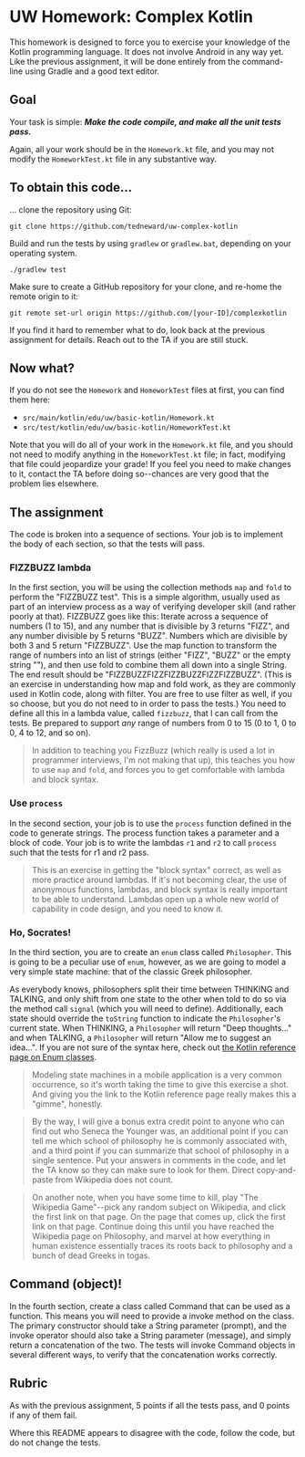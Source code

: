 # UW Homework: Complex Kotlin
This homework is designed to force you to exercise your knowledge of the Kotlin programming language. It does not involve Android in any way yet. Like the previous assignment, it will be done entirely from the command-line using Gradle and a good text editor.

## Goal
Your task is simple: ***Make the code compile, and make all the unit tests pass.***

Again, all your work should be in the `Homework.kt` file, and you may not modify the `HomeworkTest.kt` file in any substantive way.

## To obtain this code...
... clone the repository using Git:

    git clone https://github.com/tedneward/uw-complex-kotlin

Build and run the tests by using `gradlew` or `gradlew.bat`, depending on your operating system.

    ./gradlew test

Make sure to create a GitHub repository for your clone, and re-home the remote origin to it:

    git remote set-url origin https://github.com/[your-ID]/complexkotlin

If you find it hard to remember what to do, look back at the previous assignment for details. Reach out to the TA if you are still stuck.

## Now what?
If you do not see the `Homework` and `HomeworkTest` files at first, you can find them here:

* `src/main/kotlin/edu/uw/basic-kotlin/Homework.kt`
* `src/test/kotlin/edu/uw/basic-kotlin/HomeworkTest.kt`

Note that you will do all of your work in the `Homework.kt` file, and you should not need to modify anything in the `HomeworkTest.kt` file; in fact, modifying that file could jeopardize your grade! If you feel you need to make changes to it, contact the TA before doing so--chances are very good that the problem lies elsewhere.

## The assignment
The code is broken into a sequence of sections. Your job is to implement the body of each section, so that the tests will pass.

### FIZZBUZZ lambda
In the first section, you will be using the collection methods `map` and `fold` to perform the "FIZZBUZZ test". This is a simple algorithm, usually used as part of an interview process as a way of verifying developer skill (and rather poorly at that). FIZZBUZZ goes like this: Iterate across a sequence of numbers (1 to 15), and any number that is divisible by 3 returns "FIZZ", and any number divisible by 5 returns "BUZZ". Numbers which are divisible by both 3 and 5 return "FIZZBUZZ". Use the map function to transform the range of numbers into an list of strings (either "FIZZ", "BUZZ" or the empty string ""), and then use fold to combine them all down into a single String. The end result should be "FIZZBUZZFIZZFIZZBUZZFIZZFIZZBUZZ". (This is an exercise in understanding how map and fold work, as they are commonly used in Kotlin code, along with filter. You are free to use filter as well, if you so choose, but you do not need to in order to pass the tests.) You need to define all this in a lambda value, called `fizzbuzz`, that I can call from the tests. Be prepared to support *any* range of numbers from 0 to 15 (0 to 1, 0 to 0, 4 to 12, and so on).

> In addition to teaching you FizzBuzz (which really is used a lot in programmer interviews, I'm not making that up), this teaches you how to use `map` and `fold`, and forces you to get comfortable with lambda and block syntax.

### Use `process`
In the second section, your job is to use the `process` function defined in the code to generate strings. The process function takes a parameter and a block of code. Your job is to write the lambdas `r1` and `r2` to call `process` such that the tests for r1 and r2 pass. 

> This is an exercise in getting the "block syntax" correct, as well as more practice around lambdas. If it's not becoming clear, the use of anonymous functions, lambdas, and block syntax is really important to be able to understand. Lambdas open up a whole new world of capability in code design, and you need to know it.

### Ho, Socrates!
In the third section, you are to create an `enum` class called `Philosopher`. This is going to be a peculiar use of `enum`, however, as we are going to model a very simple state machine: that of the classic Greek philosopher. 

As everybody knows, philosophers split their time between THINKING and TALKING, and only shift from one state to the other when told to do so via the method call `signal` (which you will need to define). Additionally, each state should override the `toString` function to indicate the `Philosopher`'s current state. When THINKING, a `Philosopher` will return "Deep thoughts..." and when TALKING, a `Philosopher` will return "Allow me to suggest an idea...". If you are not sure of the syntax here, check out [the Kotlin reference page on Enum classes](https://kotlinlang.org/docs/enum-classes.html).

> Modeling state machines in a mobile application is a very common occurrence, so it's worth taking the time to give this exercise a shot. And giving you the link to the Kotlin reference page really makes this a "gimme", honestly.

> By the way, I will give a bonus extra credit point to anyone who can find out who Seneca the Younger was, an additional point if you can tell me which school of philosophy he is commonly associated with, and a third point if you can summarize that school of philosophy in a single sentence. Put your answers in comments in the code, and let the TA know so they can make sure to look for them. Direct copy-and-paste from Wikipedia does not count.

> On another note, when you have some time to kill, play "The Wikipedia Game"--pick any random subject on Wikipedia, and click the first link on that page. On the page that comes up, click the first link on that page. Continue doing this until you have reached the Wikipedia page on Philosophy, and marvel at how everything in human existence essentially traces its roots back to philosophy and a bunch of dead Greeks in togas.

## Command (object)!
In the fourth section, create a class called Command that can be used as a function. This means you will need to provide a invoke method on the class. The primary constructor should take a String parameter (prompt), and the invoke operator should also take a String parameter (message), and simply return a concatenation of the two. The tests will invoke Command objects in several different ways, to verify that the concatenation works correctly.

## Rubric
As with the previous assignment, 5 points if all the tests pass, and 0 points if any of them fail.

Where this README appears to disagree with the code, follow the code, but do not change the tests.
